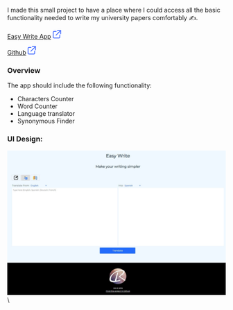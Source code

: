 [category]: <> (side projects)
[date]: <> (2022/05/27)
[title]: <> (Easy write)
[color]: <> (green)

I made this small project to have a place where I could access all the basic functionality needed to write my university papers comfortably ✍️.

[Easy Write App](https://danielratmiroff.github.io/writingassistant.github.io//) ![Visit App](https://raw.githubusercontent.com/Danielratmiroff/myblog/master/images/linkicon.svg)

[Github](https://github.com/Danielratmiroff/writingassistant.github.io) ![Github](https://raw.githubusercontent.com/Danielratmiroff/myblog/master/images/linkicon.svg)

### Overview

The app should include the following functionality:

- Characters Counter
- Word Counter
- Language translator
- Synonymous Finder

### UI Design:

![Screenshot](https://raw.githubusercontent.com/Danielratmiroff/myblog/master/images/writer/easywrite.jpg)\
